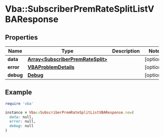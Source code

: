 # Vba::SubscriberPremRateSplitListVBAResponse

## Properties

| Name | Type | Description | Notes |
| ---- | ---- | ----------- | ----- |
| **data** | [**Array&lt;SubscriberPremRateSplit&gt;**](SubscriberPremRateSplit.md) |  | [optional] |
| **error** | [**VBAProblemDetails**](VBAProblemDetails.md) |  | [optional] |
| **debug** | [**Debug**](Debug.md) |  | [optional] |

## Example

```ruby
require 'vba'

instance = Vba::SubscriberPremRateSplitListVBAResponse.new(
  data: null,
  error: null,
  debug: null
)
```

